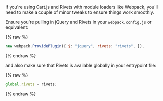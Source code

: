 If you're using Cart.js and Rivets with module loaders like Webpack, you'll
need to make a couple of minor tweaks to ensure things work smoothly. 

Ensure you're pulling in jQuery and Rivets in your `webpack.config.js` or
equivalent:

{% raw %}
```js
new webpack.ProvidePlugin({ $: "jquery", rivets: "rivets", }),
```
{% endraw %}

and also make sure that Rivets is available globally in your entrypoint file:

{% raw %}
```js
global.rivets = rivets;
```
{% endraw %}